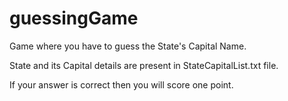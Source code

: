 # guessingGame
Game where you have to guess the State's Capital Name.

State and its Capital details are present in StateCapitalList.txt file.

If your answer is correct then you will score one point.
